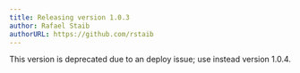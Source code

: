 ```yaml
---
title: Releasing version 1.0.3
author: Rafael Staib
authorURL: https://github.com/rstaib
---
```


This version is deprecated due to an deploy issue; use instead version 1.0.4.
